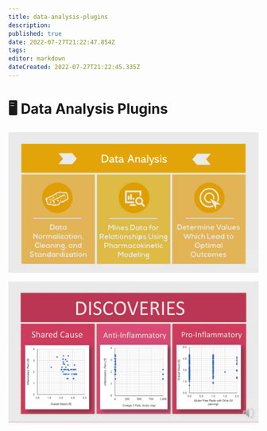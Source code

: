 ```yaml
---
title: data-analysis-plugins
description: 
published: true
date: 2022-07-27T21:22:47.854Z
tags: 
editor: markdown
dateCreated: 2022-07-27T21:22:45.335Z
---
```


# 🖥 Data Analysis Plugins

![](/assets/data-analysis.PNG)

![](/assets/discovery-scatterplots.PNG)

